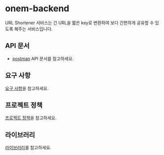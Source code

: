 # onem-backend

URL Shortener 서비스는 긴 URL을 짧은 key로 변환하여 보다 간편하게 공유할 수 있도록 해주는 서비스입니다.

## API 문서

- [postman](https://documenter.getpostman.com/view/28719239/2sAYdkHopg) API 문서를 참고하세요.

## 요구 사항

[요구 사항](docs/REQUIREMENTS.md)을 참고하세요.

## 프로젝트 정책

[프로젝트 정책](docs/PROJECT_POLICY.md)을 참고하세요.

## 라이브러리

[라이브러리](docs/LIBRARY.md)를 참고하세요.
